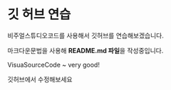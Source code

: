 # 깃 허브 연습

비주얼스튜디오코드를 사용해서 깃허브를 연습해보겠습니다.

마크다운문법을 사용해 **README.md 파일**을 작성중입니다.

VisuaSourceCode ~ very good!

깃허브에서 수정해보세요
